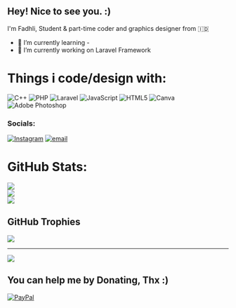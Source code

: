 ## Hey! Nice to see you. :)

<!--
**fadhlianshrr/fadhlianshrr** is a ✨ _special_ ✨ repository because its `README.md` (this file) appears on your GitHub profile.

Here are some ideas to get you started:

- 🔭 I’m currently working on ...
- 🌱 I’m currently learning ...
- 👯 I’m looking to collaborate on ...
- 🤔 I’m looking for help with ...
- 💬 Ask me about ...
- 📫 How to reach me: ...
- 😄 Pronouns: ...
- ⚡ Fun fact: ...
-->
I'm Fadhli, Student & part-time coder and graphics designer from 🇮🇩
- 🌱 I’m currently learning -
- 🔭 I’m currently working on Laravel Framework


# Things i code/design with:
![C++](https://img.shields.io/badge/c++-%2300599C.svg?style=for-the-badge&logo=c%2B%2B&logoColor=white) ![PHP](https://img.shields.io/badge/php-%23777BB4.svg?style=for-the-badge&logo=php&logoColor=white) ![Laravel](https://img.shields.io/badge/laravel-%23FF2D20.svg?style=for-the-badge&logo=laravel&logoColor=white) ![JavaScript](https://img.shields.io/badge/javascript-%23323330.svg?style=for-the-badge&logo=javascript&logoColor=%23F7DF1E) ![HTML5](https://img.shields.io/badge/html5-%23E34F26.svg?style=for-the-badge&logo=html5&logoColor=white) ![Canva](https://img.shields.io/badge/Canva-%2300C4CC.svg?style=for-the-badge&logo=Canva&logoColor=white) ![Adobe Photoshop](https://img.shields.io/badge/adobe%20photoshop-%2331A8FF.svg?style=for-the-badge&logo=adobe%20photoshop&logoColor=white) 

### Socials:
[![Instagram](https://img.shields.io/badge/Instagram-%23E4405F.svg?logo=Instagram&logoColor=white)](https://instagram.com/@fadhlianshrr) [![email](https://img.shields.io/badge/Email-D14836?logo=gmail&logoColor=white)](mailto:fadhlifayerid@yahoo.com) 


# GitHub Stats:
![](https://github-readme-stats.vercel.app/api?username=fadhlianshrr&theme=dark&hide_border=false&include_all_commits=false&count_private=false)<br/>
![](https://nirzak-streak-stats.vercel.app/?user=fadhlianshrr&theme=dark&hide_border=false)<br/>
![](https://github-readme-stats.vercel.app/api/top-langs/?username=fadhlianshrr&theme=dark&hide_border=false&include_all_commits=false&count_private=false&layout=compact)

## GitHub Trophies
![](https://github-profile-trophy.vercel.app/?username=fadhlianshrr&theme=radical&no-frame=false&no-bg=true&margin-w=4)

---
[![](https://visitcount.itsvg.in/api?id=fadhlianshrr&icon=0&color=0)](https://visitcount.itsvg.in)

  ## You can help me by Donating, Thx :)
  [![PayPal](https://img.shields.io/badge/PayPal-00457C?style=for-the-badge&logo=paypal&logoColor=white)](https://paypal.me/@snickersgains) 





